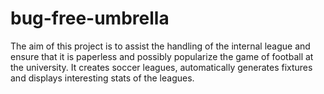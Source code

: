 # bug-free-umbrella
The aim of this project is to assist the handling of the internal league and ensure that it is paperless and possibly popularize the game of football at the university. It creates soccer leagues, automatically generates fixtures and displays interesting stats of the leagues. 
